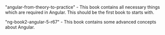 "angular-from-theory-to-practice" - This book contains all necessary things which are required in Angular. This should be the first book to starts with.

"ng-book2-angular-5-r67" - This book contains some advanced concepts about Angular.
